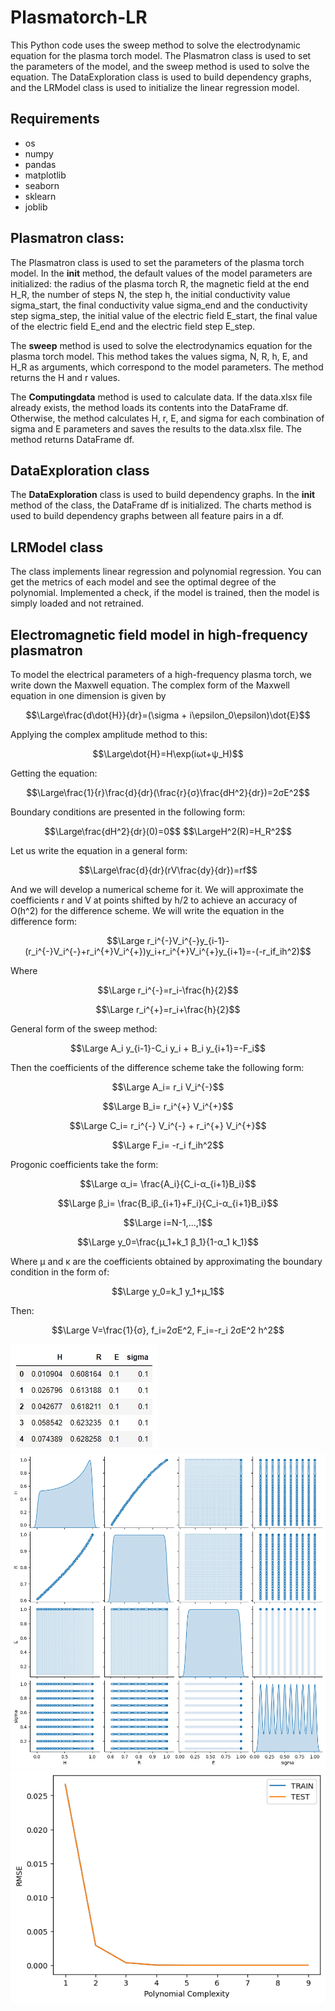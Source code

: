 # Plasmatorch-LR

This Python code uses the sweep method to solve the electrodynamic equation for the plasma torch model. The Plasmatron class is used to set the parameters of the model, and the sweep method is used to solve the equation. The DataExploration class is used to build dependency graphs,
and the LRModel class is used to initialize the linear regression model.

## Requirements

- os
- numpy
- pandas
- matplotlib
- seaborn
- sklearn
- joblib

## Plasmatron class:

The Plasmatron class is used to set the parameters of the plasma torch model. In the **__init__** method, the default values of the model parameters are initialized: the radius of the plasma torch R, the magnetic field at the end H_R, the number of steps N, the step h, the initial conductivity value sigma_start, the final conductivity value sigma_end and the conductivity step sigma_step,
the initial value of the electric field E_start, the final value of the electric field E_end and the electric field step E_step. 

The **sweep** method is used to solve the electrodynamics equation for the plasma torch model. This method takes the values sigma, N, R, h, E, and H_R as arguments, which correspond to the model parameters. The method returns the H and r values.

The **Computingdata** method is used to calculate data. If the data.xlsx file already exists, the method loads its contents into the DataFrame df. Otherwise, the method calculates H, r, E, and sigma for each combination of sigma and E parameters and saves the results to the data.xlsx file. The method returns DataFrame df.

## DataExploration class

The **DataExploration** class is used to build dependency graphs. In the __init__ method of the class, the DataFrame df is initialized. The charts method is used to build dependency graphs between all feature pairs in a df.

## LRModel class

The class implements linear regression and polynomial regression. You can get the metrics of each model and see the optimal degree of the polynomial. Implemented a check, if the model is trained, then the model is simply loaded and not retrained.



## Electromagnetic field model in high-frequency plasmatron
To model the electrical parameters of a high-frequency plasma torch, we write down the Maxwell equation. The complex form of the Maxwell equation in one dimension is given by
<p style="text-align: center;">
$$\Large\frac{d\dot{H}}{dr}=(\sigma + i\epsilon_0\epsilon)\dot{E}$$
</p>
Applying the complex amplitude method to this:
<p style="text-align: center;">
$$\Large\dot{H}=H\exp(iωt+ψ_H)$$
</p>
Getting the equation:
<p style="text-align: center;">
$$\Large\frac{1}{r}\frac{d}{dr}(\frac{r}{σ}\frac{dH^2}{dr})=2σE^2$$
</p>
Boundary conditions are presented in the following form:
<p style="text-align: center;">
$$\Large\frac{dH^2}{dr}(0)=0$$
$$\LargeH^2(R)=H_R^2$$
</p>
Let us write the equation in a general form:
<p style="text-align: center;">
$$\Large\frac{d}{dr}(rV\frac{dy}{dr})=rf$$
</p>
And we will develop a numerical scheme for it. We will approximate the coefficients r and V at points shifted by h/2 to achieve an accuracy of O(h^2) for the difference scheme. We will write the equation in the difference form:
<p style="text-align: center;">
$$\Large r_i^{-}V_i^{-}y_{i-1}-(r_i^{-}V_i^{-}+r_i^{+}V_i^{+})y_i+r_i^{+}V_i^{+}y_{i+1}=-(-r_if_ih^2)$$
</p>
Where
<p style="text-align: center;">
$$\Large r_i^{-}=r_i-\frac{h}{2}$$
</p>
<p style="text-align: center;">
$$\Large r_i^{+}=r_i+\frac{h}{2}$$
</p>
General form of the sweep method:
<p style="text-align: center;">
$$\Large A_i y_{i-1}-C_i y_i + B_i y_{i+1}=-F_i$$
</p>
Then the coefficients of the difference scheme take the following form:
<p style="text-align: center;">
$$\Large A_i= r_i V_i^{-}$$
</p>
<p style="text-align: center;">
$$\Large B_i= r_i^{+} V_i^{+}$$
</p>
<p style="text-align: center;">
$$\Large C_i= r_i^{-} V_i^{-} + r_i^{+} V_i^{+}$$
</p>
<p style="text-align: center;">
$$\Large F_i= -r_i f_ih^2$$
</p>
Progonic coefficients take the form:
<p style="text-align: center;">
$$\Large α_i= \frac{A_i}{C_i-α_{i+1}B_i}$$
</p>
<p style="text-align: center;">
$$\Large β_i= \frac{B_iβ_{i+1}+F_i}{C_i-α_{i+1}B_i}$$
</p>
<p style="text-align: center;">
$$\Large i=N-1,...,1$$
</p>
<p style="text-align: center;">
$$\Large y_0=\frac{µ_1+k_1 β_1}{1-α_1 k_1}$$
</p>
Where µ and κ are the coefficients obtained by approximating the boundary condition in the form of:
<p style="text-align: center;">
$$\Large y_0=k_1 y_1+µ_1$$
</p>
Then:
<p style="text-align: center;">
$$\Large V=\frac{1}{σ}, f_i=2σE^2, F_i=-r_i 2σE^2 h^2$$
</p>

![Search](image/ris1.jpg)
![Search](image/ris2.png)
![Search](image/ris3.png)
